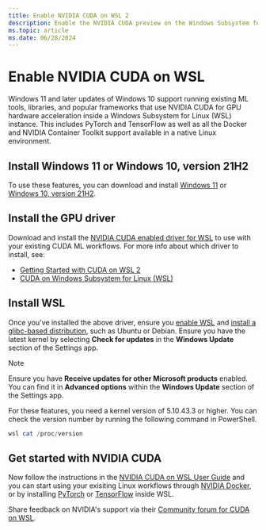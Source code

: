 ```yaml
---
title: Enable NVIDIA CUDA on WSL 2
description: Enable the NVIDIA CUDA preview on the Windows Subsystem for Linux
ms.topic: article
ms.date: 06/28/2024
---
```


# Enable NVIDIA CUDA on WSL

Windows 11 and later updates of Windows 10 support running existing ML tools, libraries, and popular frameworks that use NVIDIA CUDA for GPU hardware acceleration inside a Windows Subsystem for Linux (WSL) instance. This includes PyTorch and TensorFlow as well as all the Docker and NVIDIA Container Toolkit support available in a native Linux environment.

## Install Windows 11 or Windows 10, version 21H2

To use these features, you can download and install [Windows 11](https://microsoft.com/software-download/windows11) or [Windows 10, version 21H2](https://microsoft.com/software-download/windows10).

## Install the GPU driver 

Download and install the [NVIDIA CUDA enabled driver for WSL](https://www.nvidia.com/download/index.aspx) to use with your existing CUDA ML workflows. For more info about which driver to install, see:

* [Getting Started with CUDA on WSL 2](https://docs.nvidia.com/cuda/wsl-user-guide/index.html#getting-started-with-cuda-on-wsl)
* [CUDA on Windows Subsystem for Linux (WSL)](https://developer.nvidia.com/cuda/wsl)

## Install WSL

Once you've installed the above driver, ensure you [enable WSL](/windows/wsl/install-win10) and [install a glibc-based distribution](/windows/wsl/install-win10#install-your-linux-distribution-of-choice), such as Ubuntu or Debian. Ensure you have the latest kernel by selecting **Check for updates** in the **Windows Update** section of the Settings app. 

> [!NOTE]
> Ensure you have **Receive updates for other Microsoft products** enabled. You can find it in **Advanced options** within the **Windows Update** section of the Settings app. 

For these features, you need a kernel version of 5.10.43.3 or higher. You can check the version number by running the following command in PowerShell. 

```powershell
wsl cat /proc/version
```

## Get started with NVIDIA CUDA

Now follow the instructions in the [NVIDIA CUDA on WSL User Guide](https://docs.nvidia.com/cuda/wsl-user-guide/index.html#getting-started-with-cuda-on-wsl-2) and you can start using your exisiting Linux workflows through [NVIDIA Docker](https://github.com/NVIDIA/nvidia-docker), or by installing [PyTorch](https://pytorch.org/get-started/locally/) or [TensorFlow](https://www.tensorflow.org/install/gpu) inside WSL. 

Share feedback on NVIDIA's support via their [Community forum for CUDA on WSL](https://forums.developer.nvidia.com/c/accelerated-computing/cuda/cuda-on-windows-subsystem-for-linux-wsl-2/303).
